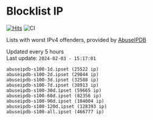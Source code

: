 # Blocklist IP

[![Hits](https://hits.seeyoufarm.com/api/count/incr/badge.svg?url=https%3A%2F%2Fgithub.com%2Fborestad%2Fblocklist-ip%2F&count_bg=%2379C83D&title_bg=%23555555&icon=&icon_color=%23E7E7E7&title=hits&edge_flat=false)](https://hits.seeyoufarm.com)  ![CI](https://img.shields.io/github/workflow/status/borestad/blocklist-ip/CI?style=flat-square)

Lists with worst IPv4 offenders, provided by [AbuseIPDB](https://www.abuseipdb.com/)

<!-- FOOTER-PLACEHOLDER -->
Updated every 5 hours<br>
Last update: `2024-02-03 - 15:17:01`
```
abuseipdb-s100-1d.ipset (25522 ip)
abuseipdb-s100-2d.ipset (29844 ip)
abuseipdb-s100-3d.ipset (32588 ip)
abuseipdb-s100-7d.ipset (38913 ip)
abuseipdb-s100-30d.ipset (59665 ip)
abuseipdb-s100-60d.ipset (82356 ip)
abuseipdb-s100-90d.ipset (104004 ip)
abuseipdb-s100-120d.ipset (128393 ip)
abuseipdb-s100-all.ipset (466777 ip)
```
